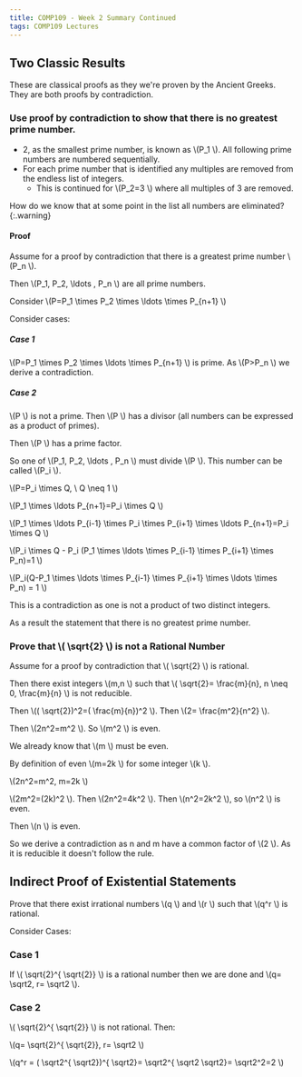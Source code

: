 ```yaml
---
title: COMP109 - Week 2 Summary Continued
tags: COMP109 Lectures
---
```

## Two Classic Results
These are classical proofs as they we're proven by the Ancient Greeks. They are both proofs by contradiction.

### Use proof by contradiction to show that there is no greatest prime number.
* 2, as the smallest prime number, is known as  \\(P_1 \\). All following prime numbers are numbered sequentially.
* For each prime number that is identified any multiples are removed from the endless list of integers.
	* This is continued for  \\(P_2=3 \\) where all multiples of 3 are removed.
	
How do we know that at some point in the list all numbers are eliminated?
{:.warning}

#### Proof
Assume for a proof by contradiction that there is a greatest prime number  \\(P_n \\).

Then  \\(P_1, P_2,  \\ldots , P_n \\) are all prime numbers.

Consider  \\(P=P_1 \\times P_2 \\times  \\ldots  \\times P_{n+1} \\)

Consider cases:

##### Case 1
 \\(P=P_1 \\times P_2 \\times  \\ldots  \\times P_{n+1} \\) is prime. As  \\(P>P_n \\) we derive a contradiction.

##### Case 2
 \\(P \\) is not a prime. Then  \\(P \\) has a divisor (all numbers can be expressed as a product of primes).

Then  \\(P \\) has a prime factor.

So one of  \\(P_1, P_2,  \\ldots , P_n \\) must divide  \\(P \\). This number can be called  \\(P_i \\). 

 \\(P=P_i \\times Q, \\ Q \\neq 1 \\) 

 \\(P_1 \\times \\ldots P_{n+1}=P_i \\times Q \\)

 \\(P_1 \\times \\ldots P_{i-1}  \\times P_i  \\times P_{i+1}  \\times \\ldots P_{n+1}=P_i \\times Q \\)

 \\(P_i  \\times Q - P_i (P_1  \\times \\ldots \\times P_{i-1}  \\times P_{i+1}  \\times P_n)=1 \\)

 \\(P_i(Q-P_1  \\times \\ldots \\times P_{i-1}  \\times P_{i+1}  \\times \\ldots \\times P_n) = 1 \\)

This is a contradiction as one is not a product of two distinct integers.

As a result the statement that there is no greatest prime number.

### Prove that  \\( \\sqrt{2} \\) is not a Rational Number
Assume for a proof by contradiction that  \\( \\sqrt{2} \\) is rational.

Then there exist integers  \\(m,n \\) such that  \\( \\sqrt{2}= \\frac{m}{n}, n \\neq 0,  \\frac{m}{n} \\) is not reducible.

Then  \\(( \\sqrt{2})^2=( \\frac{m}{n})^2 \\). Then  \\(2= \\frac{m^2}{n^2} \\).

Then  \\(2n^2=m^2 \\). So  \\(m^2 \\) is even.

We already know that  \\(m \\) must be even. 

By definition of even  \\(m=2k \\) for some integer  \\(k \\). 

 \\(2n^2=m^2, m=2k \\)

 \\(2m^2=(2k)^2 \\). Then  \\(2n^2=4k^2 \\). Then  \\(n^2=2k^2 \\), so  \\(n^2 \\) is even. 

Then  \\(n \\) is even.

So we derive a contradiction as n and m have a common factor of  \\(2 \\). As it is reducible it doesn't follow the rule.

## Indirect Proof of Existential Statements
Prove that there exist irrational numbers  \\(q \\) and  \\(r \\) such that  \\(q^r \\) is rational.

Consider Cases:

### Case 1
If  \\( \\sqrt{2}^{ \\sqrt{2}} \\) is a rational number then we are done and  \\(q= \\sqrt2, r= \\sqrt2 \\).

### Case 2
 \\( \\sqrt{2}^{ \\sqrt{2}} \\) is not rational. Then:

 \\(q= \\sqrt{2}^{ \\sqrt{2}}, r= \\sqrt2 \\)

 \\(q^r = ( \\sqrt2^{ \\sqrt2})^{ \\sqrt2}= \\sqrt2^{ \\sqrt2 \\sqrt2}= \\sqrt2^2=2 \\) 
